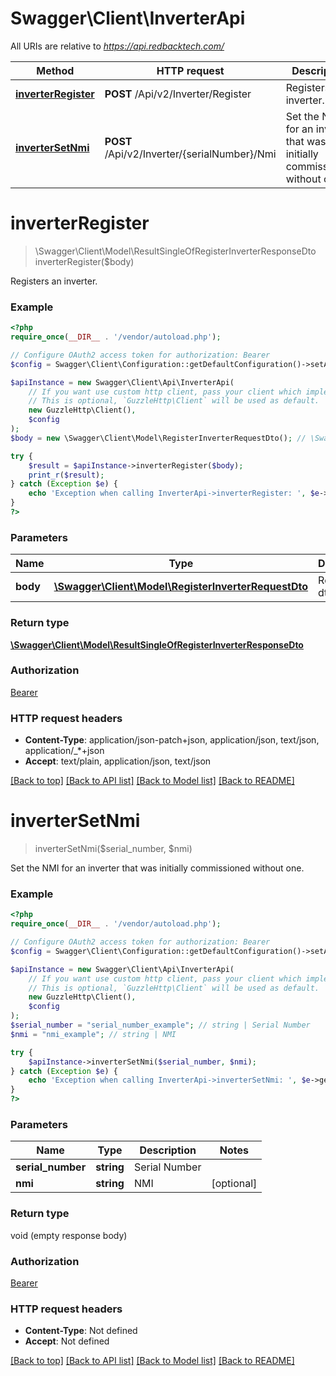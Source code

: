 # Swagger\Client\InverterApi

All URIs are relative to *https://api.redbacktech.com/*

Method | HTTP request | Description
------------- | ------------- | -------------
[**inverterRegister**](InverterApi.md#inverterregister) | **POST** /Api/v2/Inverter/Register | Registers an inverter.
[**inverterSetNmi**](InverterApi.md#invertersetnmi) | **POST** /Api/v2/Inverter/{serialNumber}/Nmi | Set the NMI for an inverter that was initially commissioned without one.

# **inverterRegister**
> \Swagger\Client\Model\ResultSingleOfRegisterInverterResponseDto inverterRegister($body)

Registers an inverter.

### Example
```php
<?php
require_once(__DIR__ . '/vendor/autoload.php');

// Configure OAuth2 access token for authorization: Bearer
$config = Swagger\Client\Configuration::getDefaultConfiguration()->setAccessToken('YOUR_ACCESS_TOKEN');

$apiInstance = new Swagger\Client\Api\InverterApi(
    // If you want use custom http client, pass your client which implements `GuzzleHttp\ClientInterface`.
    // This is optional, `GuzzleHttp\Client` will be used as default.
    new GuzzleHttp\Client(),
    $config
);
$body = new \Swagger\Client\Model\RegisterInverterRequestDto(); // \Swagger\Client\Model\RegisterInverterRequestDto | Registration dto

try {
    $result = $apiInstance->inverterRegister($body);
    print_r($result);
} catch (Exception $e) {
    echo 'Exception when calling InverterApi->inverterRegister: ', $e->getMessage(), PHP_EOL;
}
?>
```

### Parameters

Name | Type | Description  | Notes
------------- | ------------- | ------------- | -------------
 **body** | [**\Swagger\Client\Model\RegisterInverterRequestDto**](../Model/RegisterInverterRequestDto.md)| Registration dto |

### Return type

[**\Swagger\Client\Model\ResultSingleOfRegisterInverterResponseDto**](../Model/ResultSingleOfRegisterInverterResponseDto.md)

### Authorization

[Bearer](../../README.md#Bearer)

### HTTP request headers

 - **Content-Type**: application/json-patch+json, application/json, text/json, application/_*+json
 - **Accept**: text/plain, application/json, text/json

[[Back to top]](#) [[Back to API list]](../../README.md#documentation-for-api-endpoints) [[Back to Model list]](../../README.md#documentation-for-models) [[Back to README]](../../README.md)

# **inverterSetNmi**
> inverterSetNmi($serial_number, $nmi)

Set the NMI for an inverter that was initially commissioned without one.

### Example
```php
<?php
require_once(__DIR__ . '/vendor/autoload.php');

// Configure OAuth2 access token for authorization: Bearer
$config = Swagger\Client\Configuration::getDefaultConfiguration()->setAccessToken('YOUR_ACCESS_TOKEN');

$apiInstance = new Swagger\Client\Api\InverterApi(
    // If you want use custom http client, pass your client which implements `GuzzleHttp\ClientInterface`.
    // This is optional, `GuzzleHttp\Client` will be used as default.
    new GuzzleHttp\Client(),
    $config
);
$serial_number = "serial_number_example"; // string | Serial Number
$nmi = "nmi_example"; // string | NMI

try {
    $apiInstance->inverterSetNmi($serial_number, $nmi);
} catch (Exception $e) {
    echo 'Exception when calling InverterApi->inverterSetNmi: ', $e->getMessage(), PHP_EOL;
}
?>
```

### Parameters

Name | Type | Description  | Notes
------------- | ------------- | ------------- | -------------
 **serial_number** | **string**| Serial Number |
 **nmi** | **string**| NMI | [optional]

### Return type

void (empty response body)

### Authorization

[Bearer](../../README.md#Bearer)

### HTTP request headers

 - **Content-Type**: Not defined
 - **Accept**: Not defined

[[Back to top]](#) [[Back to API list]](../../README.md#documentation-for-api-endpoints) [[Back to Model list]](../../README.md#documentation-for-models) [[Back to README]](../../README.md)

